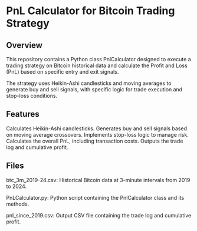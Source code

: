 # PnL Calculator for Bitcoin Trading Strategy
## Overview
This repository contains a Python class PnlCalculator designed to execute a trading strategy on Bitcoin historical data and calculate the Profit and Loss (PnL) based on specific entry and exit signals.

The strategy uses Heikin-Ashi candlesticks and moving averages to generate buy and sell signals, with specific logic for trade execution and stop-loss conditions.

## Features
Calculates Heikin-Ashi candlesticks.
Generates buy and sell signals based on moving average crossovers.
Implements stop-loss logic to manage risk.
Calculates the overall PnL, including transaction costs.
Outputs the trade log and cumulative profit.
## Files
btc_3m_2019-24.csv: Historical Bitcoin data at 3-minute intervals from 2019 to 2024.

PnLCalculator.py: Python script containing the PnlCalculator class and its methods.

pnl_since_2019.csv: Output CSV file containing the trade log and cumulative profit.
